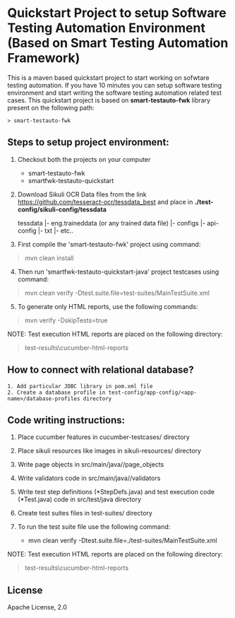 # Quickstart Project to setup Software Testing Automation Environment (Based on Smart Testing Automation Framework)

This is a maven based quickstart project to start working on sofwtare testing automation. If you have 10 minutes you can setup software testing environment and start writing the software testing automation related test cases. This quickstart project is based on **smart-testauto-fwk** library present on the following path: 

	> smart-testauto-fwk
	

## Steps to setup project environment:

1.  Checkout both the projects on your computer

	*   smart-testauto-fwk
	*   smartfwk-testauto-quickstart

2. Download Sikuli OCR Data files from the link <https://github.com/tesseract-ocr/tessdata_best> and place in **./test-config/sikuli-config/tessdata**

	tessdata
	|-	eng.traineddata (or any trained data file)
	|- configs
		|- api-config
		|- txt
		|- etc..

3. First compile the 'smart-testauto-fwk' project using command:

> mvn clean install

4. Then run 'smartfwk-testauto-quickstart-java' project testcases using command:

> mvn clean verify -Dtest.suite.file=test-suites/MainTestSuite.xml

5. To generate only HTML reports, use the following commands:

> mvn verify -DskipTests=true

NOTE: Test execution HTML reports are placed on the following directory:
> test-results\cucumber-html-reports

## How to connect with relational database? 
	1. Add particular JDBC library in pom.xml file 
	2. Create a database profile in test-config/app-config/<app-name>/database-profiles directory

## Code writing instructions:

1.  Place cucumber features in cucumber-testcases/ directory
2.  Place sikuli resources like images in sikuli-resources/ directory
3.  Write page objects in src/main/java/<pacjage-name>/page_objects
4.  Write validators code in src/main/java/<pacjage-name>/validators
5.  Write test step definitions (*StepDefs.java) and test execution code (*Test.java) code in src/test/java directory
6.  Create test suites files in test-suites/ directory
7.  To run the test suite file use the following command:

	*   mvn clean verify -Dtest.suite.file=./test-suites/MainTestSuite.xml
	
NOTE: Test execution HTML reports are placed on the following directory:
> test-results\cucumber-html-reports

## License
Apache License, 2.0
